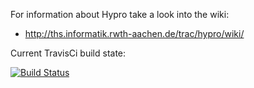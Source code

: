 For information about Hypro take a look into the wiki:
- http://ths.informatik.rwth-aachen.de/trac/hypro/wiki/

Current TravisCi build state: 

[![Build Status](https://travis-ci.org/hypro/hypro.svg?branch=master)](https://travis-ci.org/hypro/hypro)
